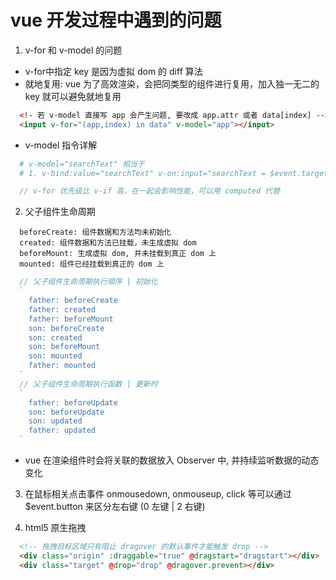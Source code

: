 # vue 开发过程中遇到的问题

1. v-for 和 v-model 的问题

* v-for中指定 key 是因为虚拟 dom 的 diff 算法
* 就地复用: vue 为了高效渲染，会把同类型的组件进行复用，加入独一无二的 key 就可以避免就地复用

```html
  <!- 若 v-model 直接写 app 会产生问题, 要改成 app.attr 或者 data[index] -->
  <input v-for="(app,index) in data" v-model="app"></input>
```

* v-model 指令详解

```bash
  # v-model="searchText" 相当于
  # 1. v-bind:value="searchText" v-on:input="searchText = $event.target.value
```

```js
  // v-for 优先级比 v-if 高，在一起会影响性能，可以用 computed 代替
```

2. 父子组件生命周期

```
  beforeCreate: 组件数据和方法均未初始化
  created: 组件数据和方法已挂载，未生成虚拟 dom
  beforeMount: 生成虚拟 dom, 并未挂载到真正 dom 上
  mounted: 组件已经挂载到真正的 dom 上
```

```js
  // 父子组件生命周期执行顺序 | 初始化
  `
    father: beforeCreate 
    father: created 
    father: beforeMount 
    son: beforeCreate
    son: created
    son: beforeMount
    son: mounted
    father: mounted
  `
  // 父子组件生命周期执行函数 | 更新时
  `
    father: beforeUpdate
    son: beforeUpdate
    son: updated
    father: updated
  `
```

* vue 在渲染组件时会将关联的数据放入 Observer 中, 并持续监听数据的动态变化

3. 在鼠标相关点击事件 onmousedown, onmouseup, click 等可以通过 $event.button 来区分左右键 (0 左键 | 2 右键)

4. html5 原生拖拽

```html
  <!-- 拖拽目标区域只有阻止 dragover 的默认事件才能触发 drop -->
  <div class="origin" :draggable="true" @dragstart="dragstart"></div>
  <div class="target" @drop="drop" @dragover.prevent></div>
```